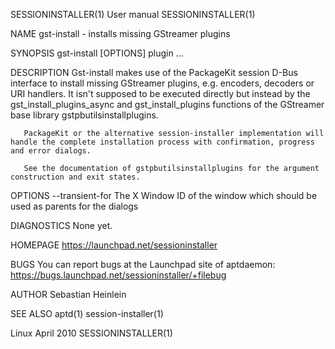 SESSIONINSTALLER(1)                                                                            User manual                                                                            SESSIONINSTALLER(1)

NAME
       gst-install - installs missing GStreamer plugins

SYNOPSIS
       gst-install [OPTIONS] plugin ...

DESCRIPTION
       Gst-install  makes  use  of  the  PackageKit  session D-Bus interface to install missing GStreamer plugins, e.g. encoders, decoders or URI handlers. It isn't supposed to be executed directly but
       instead by the gst_install_plugins_async and gst_install_plugins functions of the GStreamer base library gstpbutilsinstallplugins.

       PackageKit or the alternative session-installer implementation will handle the complete installation process with confirmation, progress and error dialogs.

       See the documentation of gstpbutilsinstallplugins for the argument construction and exit states.

OPTIONS
       --transient-for
              The X Window ID of the window which should be used as parents for the dialogs

DIAGNOSTICS
       None yet.

HOMEPAGE
       https://launchpad.net/sessioninstaller

BUGS
       You can report bugs at the Launchpad site of aptdaemon: https://bugs.launchpad.net/sessioninstaller/+filebug

AUTHOR
       Sebastian Heinlein <devel at glatzor dot de>

SEE ALSO
       aptd(1) session-installer(1)

Linux                                                                                           April 2010                                                                            SESSIONINSTALLER(1)
